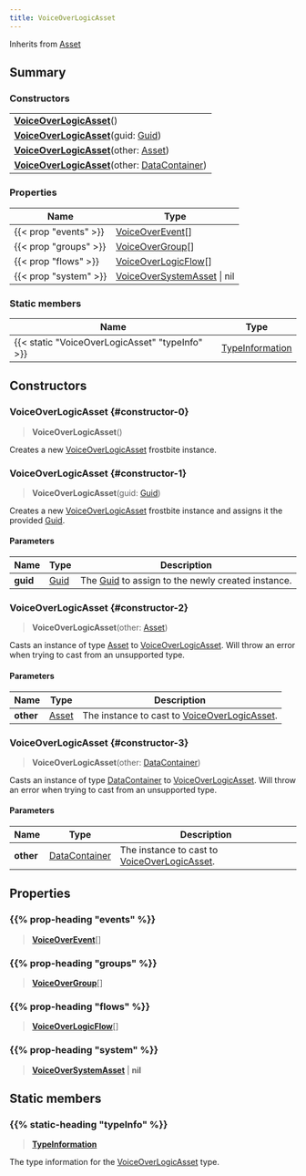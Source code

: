 ```yaml
---
title: VoiceOverLogicAsset
---
```


Inherits from [Asset](/vext/ref/fb/asset)

## Summary

### Constructors

|  |
| --- |
| **[VoiceOverLogicAsset](#constructor-0)**() |
| **[VoiceOverLogicAsset](#constructor-1)**(guid: [Guid](/vext/ref/shared/type/guid)) |
| **[VoiceOverLogicAsset](#constructor-2)**(other: [Asset](/vext/ref/fb/asset)) |
| **[VoiceOverLogicAsset](#constructor-3)**(other: [DataContainer](/vext/ref/shared/type/datacontainer)) |

### Properties

| Name | Type |
| ---- | ---- |
| {{< prop "events" >}} | [VoiceOverEvent](/vext/ref/fb/voiceoverevent)[] |
| {{< prop "groups" >}} | [VoiceOverGroup](/vext/ref/fb/voiceovergroup)[] |
| {{< prop "flows" >}} | [VoiceOverLogicFlow](/vext/ref/fb/voiceoverlogicflow)[] |
| {{< prop "system" >}} | [VoiceOverSystemAsset](/vext/ref/fb/voiceoversystemasset) \| nil |

### Static members

| Name | Type |
| ---- | ---- |
| {{< static "VoiceOverLogicAsset" "typeInfo" >}} | [TypeInformation](/vext/ref/shared/type/typeinformation) |

## Constructors

### VoiceOverLogicAsset {#constructor-0}

> **VoiceOverLogicAsset**()

Creates a new [VoiceOverLogicAsset](/vext/ref/fb/voiceoverlogicasset) frostbite instance.

### VoiceOverLogicAsset {#constructor-1}

> **VoiceOverLogicAsset**(guid: [Guid](/vext/ref/shared/type/guid))

Creates a new [VoiceOverLogicAsset](/vext/ref/fb/voiceoverlogicasset) frostbite instance and assigns it the provided [Guid](/vext/ref/shared/type/guid).

#### Parameters

| Name | Type | Description |
| ---- | ---- | ----------- |
| **guid** | [Guid](/vext/ref/shared/type/guid) | The [Guid](/vext/ref/shared/type/guid) to assign to the newly created instance. |

### VoiceOverLogicAsset {#constructor-2}

> **VoiceOverLogicAsset**(other: [Asset](/vext/ref/fb/asset))

Casts an instance of type [Asset](/vext/ref/fb/asset) to [VoiceOverLogicAsset](/vext/ref/fb/voiceoverlogicasset). Will throw an error when trying to cast from an unsupported type.

#### Parameters

| Name | Type | Description |
| ---- | ---- | ----------- |
| **other** | [Asset](/vext/ref/fb/asset) | The instance to cast to [VoiceOverLogicAsset](/vext/ref/fb/voiceoverlogicasset). |

### VoiceOverLogicAsset {#constructor-3}

> **VoiceOverLogicAsset**(other: [DataContainer](/vext/ref/shared/type/datacontainer))

Casts an instance of type [DataContainer](/vext/ref/shared/type/datacontainer) to [VoiceOverLogicAsset](/vext/ref/fb/voiceoverlogicasset). Will throw an error when trying to cast from an unsupported type.

#### Parameters

| Name | Type | Description |
| ---- | ---- | ----------- |
| **other** | [DataContainer](/vext/ref/shared/type/datacontainer) | The instance to cast to [VoiceOverLogicAsset](/vext/ref/fb/voiceoverlogicasset). |

## Properties

### {{% prop-heading "events" %}}

> **[VoiceOverEvent](/vext/ref/fb/voiceoverevent)**[]

### {{% prop-heading "groups" %}}

> **[VoiceOverGroup](/vext/ref/fb/voiceovergroup)**[]

### {{% prop-heading "flows" %}}

> **[VoiceOverLogicFlow](/vext/ref/fb/voiceoverlogicflow)**[]

### {{% prop-heading "system" %}}

> **[VoiceOverSystemAsset](/vext/ref/fb/voiceoversystemasset)** \| **nil**

## Static members

### {{% static-heading "typeInfo" %}}

> **[TypeInformation](/vext/ref/shared/type/typeinformation)**

The type information for the [VoiceOverLogicAsset](/vext/ref/fb/voiceoverlogicasset) type.

